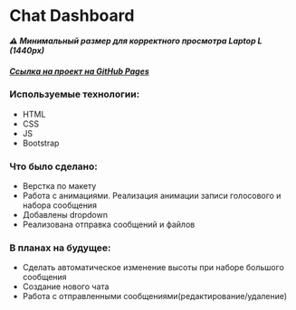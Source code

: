 # **Chat Dashboard**  
***⚠ Минимальный размер для корректного просмотра Laptop L (1440px)***
#### *[Ссылка на проект на GitHub Pages](https://konstantin-sinitsyn.github.io/chat/)*

### Используемые технологии:
* HTML
* CSS
* JS
* Bootstrap

### Что было сделано:
* Верстка по макету
* Работа с анимациями. Реализация анимации записи голосового и набора сообщения
* Добавлены dropdown
* Реализована отправка сообщений и файлов

### В планах на будущее:
* Сделать автоматическое изменение высоты при наборе большого сообщения
* Создание нового чата
* Работа с отправленными сообщениями(редактирование/удаление)
